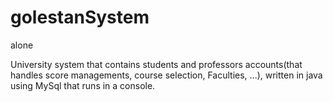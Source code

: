 # golestanSystem
alone

University system that contains students and professors accounts(that handles score managements, course selection, Faculties, ...), written in java using MySql that runs in a console.

